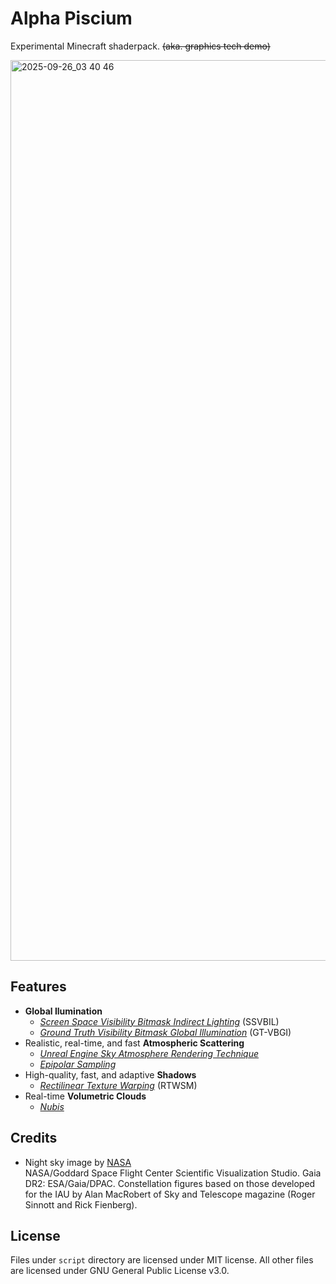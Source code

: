 # Alpha Piscium
Experimental Minecraft shaderpack. ~~(aka. graphics tech demo)~~

<img width="2560" height="1441" alt="2025-09-26_03 40 46" src="https://github.com/user-attachments/assets/58c281ec-120e-4376-a0e7-8bb1cde38f27" />

## Features
-  **Global Ilumination**
    - [*Screen Space Visibility Bitmask Indirect Lighting*](https://arxiv.org/pdf/2301.11376) (SSVBIL)
    - [*Ground Truth Visibility Bitmask Global Illumination*](https://www.shadertoy.com/view/lfdBWn) (GT-VBGI)
- Realistic, real-time, and fast **Atmospheric Scattering**
    - [*Unreal Engine Sky Atmosphere Rendering Technique*](https://sebh.github.io/publications/egsr2020.pdf)
    - [*Epipolar Sampling*](https://gdcvault.com/play/1018227/Practical-Implementation-of-Light-Scattering)
- High-quality, fast, and adaptive **Shadows**
    - [*Rectilinear Texture Warping*](https://www.cspaul.com/publications/Rosen.2012.I3D.pydf) (RTWSM)
- Real-time **Volumetric Clouds**
    - [*Nubis*](https://drive.google.com/file/d/0B-D275g6LH7LOE1RcVFERGpkS28/view?resourcekey=0-P04mYcVQ1lDPdn7FDunEIw)

## Credits
- Night sky image by [NASA](https://svs.gsfc.nasa.gov/4851/)\
  NASA/Goddard Space Flight Center Scientific Visualization Studio. Gaia DR2: ESA/Gaia/DPAC. Constellation figures based on those developed for the IAU by Alan MacRobert of Sky and Telescope magazine (Roger Sinnott and Rick Fienberg).

## License
Files under `script` directory are licensed under MIT license. All other files are licensed under GNU General Public License v3.0.
